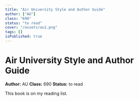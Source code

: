 ```yaml
---
title: "Air University Style and Author Guide"
author: ["AU"]
class: "690"
status: "to read"
cover: "/assets/au1.png"
tags: []
isPublished: true
---
```


# Air University Style and Author Guide

**Author:** AU
**Class:** 690
**Status:** to read

This book is on my reading list.